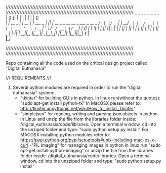 //////////////////////////////////////////////////////////////////////////////////
//////////////////////////////////////////////////////////////////////////////////
      _ _       _ _        _              _   _                           _       
     | (_)     (_| |      | |            | | | |                         (_)      
   __| |_  __ _ _| |_ __ _| |   ___ _   _| |_| |__   __ _ _ __   __ _ ___ _  __ _ 
  / _` | |/ _` | | __/ _` | |  / _ | | | | __| '_ \ / _` | '_ \ / _` / __| |/ _` |
 | (_| | | (_| | | || (_| | | |  __| |_| | |_| | | | (_| | | | | (_| \__ | | (_| |
  \__,_|_|\__, |_|\__\__,_|_|  \___|\__,_|\__|_| |_|\__,_|_| |_|\__,_|___|_|\__,_|
           __/ |                                                                  
          |___/                                                                   

//////////////////////////////////////////////////////////////////////////////////
//////////////////////////////////////////////////////////////////////////////////


Repo containing all the code used on the critical design project called "Digital Euthanasia"

/// REQUIREMENTS ///
1. Several python modules are required in order to run the "digital euthanasia" system:
	- "tkinter" for building GUIs in python. 
		In linux run(without the quotes): "sudo apt-get install python-tk"
		In MacOSX please refer to: http://tkinter.unpythonic.net/wiki/How_to_install_Tkinter"
	- "simplejson" for reading, writing and parsing json objects in python.
		In Linux and unzip the file from the libraries folder inside: /digital_euthanasia/code/libraries. Open a terminal window, cd into the unziped folder and type: "sudo python setup.py install"
		For MACOSX installing python modules refer to: https://pypi.python.org/pypi/setuptools#unix-including-mac-os-x-curl
	-"PIL Imaging" for managing images in python
		In linux run "sudo apt-get install python-imaging" or unzip the file from the libraries folder inside: /digital_euthanasia/code/libraries. Open a terminal window, cd into the unzziped folder and type: "sudo python setup.py install"
